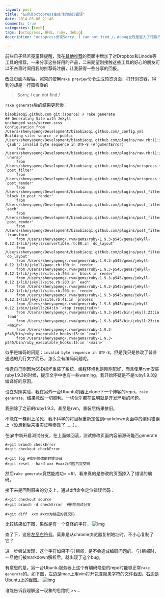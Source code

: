 ```yaml
---
layout: post
title: "记排查octopress生成时的编码错误"
date: 2014-03-06 21:48
comments: true
categories: [tech]
tags: [octopress, 编码, ruby, debug]
description: "octopress出现Sorry, I can not find /，debug发现是混入了错误的编码字符 U+200E"

---
```


前些日子经若亮童鞋提醒，我在[其他推荐](http://biaobiaoqi.me/resources/)的页面中增加了对Dropbox和Linode等工具的推荐，一来分享这些好用的产品，二来期望刚接触这些工具的好心的朋友可以不吝啬时间用我的推荐码注册，让我获得一些分享的回报。

改过页面内容后，照常的使用`rake preview`命令生成预览页面，打开浏览器，得到的却是一行孤零零的

> Sorry, I can not find /

`rake generate`后的结果更悲惨：

<!--more-->

```  
biaobiaoqi.github.com git:(source) ✗ rake generate
## Generating Site with Jekyll
unchanged sass/screen.scss
Configuration from /Users/shenyapeng/Development/biaobiaoqi.github.com/_config.yml
Building site: source -> public
/Users/shenyapeng/Development/biaobiaoqi.github.com/plugins/raw.rb:11:in `gsub': invalid byte sequence in UTF-8 (ArgumentError)
     from /Users/shenyapeng/Development/biaobiaoqi.github.com/plugins/raw.rb:11:in `unwrap'
     from /Users/shenyapeng/Development/biaobiaoqi.github.com/plugins/octopress_filters.rb:18:in `post_filter'
     from /Users/shenyapeng/Development/biaobiaoqi.github.com/plugins/octopress_filters.rb:33:in `post_render'
     from /Users/shenyapeng/Development/biaobiaoqi.github.com/plugins/post_filters.rb:124:in `block in post_render'
     from /Users/shenyapeng/Development/biaobiaoqi.github.com/plugins/post_filters.rb:123:in `each'
     from /Users/shenyapeng/Development/biaobiaoqi.github.com/plugins/post_filters.rb:123:in `post_render'
     from /Users/shenyapeng/Development/biaobiaoqi.github.com/plugins/post_filters.rb:151:in `transform'
     from /Users/shenyapeng/.rvm/gems/ruby-1.9.3-p545/gems/jekyll-0.12.1/lib/jekyll/convertible.rb:88:in `do_layout'
     from /Users/shenyapeng/Development/biaobiaoqi.github.com/plugins/post_filters.rb:167:in `do_layout'
     from /Users/shenyapeng/.rvm/gems/ruby-1.9.3-p545/gems/jekyll-0.12.1/lib/jekyll/page.rb:100:in `render'
     from /Users/shenyapeng/.rvm/gems/ruby-1.9.3-p545/gems/jekyll-0.12.1/lib/jekyll/site.rb:204:in `block in render'
     from /Users/shenyapeng/.rvm/gems/ruby-1.9.3-p545/gems/jekyll-0.12.1/lib/jekyll/site.rb:203:in `each'
     from /Users/shenyapeng/.rvm/gems/ruby-1.9.3-p545/gems/jekyll-0.12.1/lib/jekyll/site.rb:203:in `render'
     from /Users/shenyapeng/.rvm/gems/ruby-1.9.3-p545/gems/jekyll-0.12.1/lib/jekyll/site.rb:41:in `process'
     from /Users/shenyapeng/.rvm/gems/ruby-1.9.3-p545/gems/jekyll-0.12.1/bin/jekyll:264:in `<top (required)>'
     from /Users/shenyapeng/.rvm/gems/ruby-1.9.3-p545/bin/jekyll:23:in `load'
     from /Users/shenyapeng/.rvm/gems/ruby-1.9.3-p545/bin/jekyll:23:in `<main>'
     from /Users/shenyapeng/.rvm/gems/ruby-1.9.3-p545/bin/ruby_executable_hooks:15:in `eval'
     from /Users/shenyapeng/.rvm/gems/ruby-1.9.3-p545/bin/ruby_executable_hooks:15:in `<main>’
```
似乎是编码的问题：`invalid byte sequence in UTF-8`，但是我只是修改了普普通通的几行文字而已，怎么会有编码问题呢。

恰逢自己刚因为SSD损坏重装了系统，编程环境也是刚刚配好，而且使用rvm安装ruby1.9.3的时候，提示文字中也有一些warning。我开始怀疑是不是ruby1.9.3没编译好的原因。

设立对照实验，我在另外一台Ubuntu机器上clone下一个博客的repo，`rake generate`，结果竟然一切顺利。一切似乎都在说明就是开发环境的问题。

我删除了之前的ruby1.9.3，甚至是rvm，重装后结果依旧。

不能在一棵树上吊死，我不科学的将目标重新定位到markdown页面中的编码错误上（没想到后来事实证明奏效了……）。

在git中新开启测试分支，在上面做回滚，测试修改页面内容前源码能否generate

```
#>git branch checkError
#>git checkout checkError

#>git log #找到修改前的提交码
#>git reset --hard xxx #xxx为相应的提交码

```

然后`rake generate`竟然能成功= =#!，看来真的是修改的页面掺入了错误的编码。

接下来是回到原来的分支上，通过diff命令定位错误代码：

```
#>git checkout source 
#>git branch -d checkError  #删除测试分支

#>git diff  xxx #xxx为相应的提交码

```

比较结果如下图，果然是有一个奇怪的字符。
![img](http://biaobiaoqi.u.qiniudn.com/8BB0BA73-9736-435D-9111-5E3BF8516299.png?imageView/2/w/800/h/800)

查了下，这是[左至右符号](http://zh.wikipedia.org/wiki/%E5%B7%A6%E8%87%B3%E5%8F%B3%E7%AC%A6%E8%99%9F)。莫非是从chrome浏览器复制地址时，不小心复制了它？

进一步尝试发现，这个字符如果不与)相邻，是不会造成编码问题的。与)相邻时，一旦他们被markdown解析后，就出现了这个bug。


有意思的是，另一台Ubuntu服务器上这个有编码隐患的repo时能够正常`rake generate`的。如下图，左边是mac上用vim打开包含隐患字符的文件截图，右边是Ubuntu上的截图。
![img](http://biaobiaoqi.u.qiniudn.com/371c00e86e5de776d262fedbce334f7a.jpeg?imageView/2/w/800/h/800)

谁能告诉我理解这一现象的思路呢 ><...
